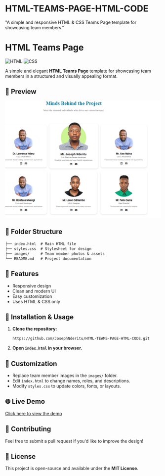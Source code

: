 # HTML-TEAMS-PAGE-HTML-CODE
"A simple and responsive HTML &amp; CSS Teams Page template for showcasing team members."

# HTML Teams Page

![HTML](https://img.shields.io/badge/HTML-5-orange) ![CSS](https://img.shields.io/badge/CSS-3-blue)

A simple and elegant **HTML Teams Page** template for showcasing team members in a structured and visually appealing format.

## 🚀 Preview
![Alt text](https://github.com/JosephNderitu/HTML-TEAMS-PAGE-HTML-CODE/blob/main/team/images/Screenshot%202025-03-13%20190157.png)


## 📂 Folder Structure
```
├── index.html  # Main HTML file
├── styles.css  # Stylesheet for design
├── images/     # Team member photos & assets
└── README.md   # Project documentation
```

## 🌟 Features
- Responsive design
- Clean and modern UI
- Easy customization
- Uses HTML & CSS only

## 📌 Installation & Usage
1. **Clone the repository:**
   ```sh
   https://github.com/JosephNderitu/HTML-TEAMS-PAGE-HTML-CODE.git
   ```
2. **Open `index.html` in your browser.**

## 🎨 Customization
- Replace team member images in the `images/` folder.
- Edit `index.html` to change names, roles, and descriptions.
- Modify `styles.css` to update colors, fonts, or layouts.

## 🌐 Live Demo
[Click here to view the demo](https://your-live-demo-link.com)

## 🤝 Contributing
Feel free to submit a pull request if you'd like to improve the design!

## 📄 License
This project is open-source and available under the **MIT License**.

